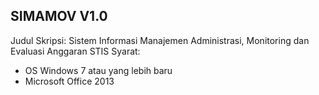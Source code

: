 SIMAMOV V1.0
-----------

Judul Skripsi: Sistem Informasi Manajemen Administrasi, Monitoring dan Evaluasi Anggaran STIS
Syarat:
- OS Windows 7 atau yang lebih baru
- Microsoft Office 2013